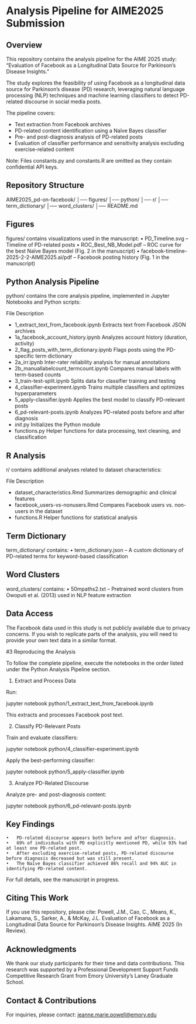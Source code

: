 # Analysis Pipeline for AIME2025 Submission

## Overview

This repository contains the analysis pipeline for the AIME 2025 study:
“Evaluation of Facebook as a Longitudinal Data Source for Parkinson’s Disease Insights.”

The study explores the feasibility of using Facebook as a longitudinal data source for Parkinson’s disease (PD) research, leveraging natural language processing (NLP) techniques and machine learning classifiers to detect PD-related discourse in social media posts.

The pipeline covers:
- Text extraction from Facebook archives
- PD-related content identification using a Naïve Bayes classifier
- Pre- and post-diagnosis analysis of PD-related posts
- Evaluation of classifier performance and sensitivity analysis excluding exercise-related content

Note: Files constants.py and constants.R are omitted as they contain confidential API keys.

## Repository Structure

AIME2025_pd-on-facebook/
│── figures/
│── python/
│── r/
│── term_dictionary/
│── word_clusters/
│── README.md

## Figures

figures/ contains visualizations used in the manuscript:
	•	PD_Timeline.svg – Timeline of PD-related posts
	•	ROC_Best_NB_Model.pdf – ROC curve for the best Naïve Bayes model (Fig. 2 in the manuscript)
	•	facebook-timeline-2025-2-2-AIME2025.ai/pdf – Facebook posting history (Fig. 1 in the manuscript)

## Python Analysis Pipeline

python/ contains the core analysis pipeline, implemented in Jupyter Notebooks and Python scripts:

File	Description
- 1_extract_text_from_facebook.ipynb	Extracts text from Facebook JSON archives
- 1a_facebook_account_history.ipynb	Analyzes account history (duration, activity)
- 2_flag_posts_with_term_dictionary.ipynb	Flags posts using the PD-specific term dictionary
- 2a_irr.ipynb	Inter-rater reliability analysis for manual annotations
- 2b_manuallabelcount_termcount.ipynb	Compares manual labels with term-based counts
- 3_train-test-split.ipynb	Splits data for classifier training and testing
- 4_classifier-experiment.ipynb	Trains multiple classifiers and optimizes hyperparameters
- 5_apply-classifier.ipynb	Applies the best model to classify PD-relevant posts
- 6_pd-relevant-posts.ipynb	Analyzes PD-related posts before and after diagnosis
- _init_.py	Initializes the Python module
- functions.py	Helper functions for data processing, text cleaning, and classification

## R Analysis

r/ contains additional analyses related to dataset characteristics:

File	Description
- dataset_characteristics.Rmd	Summarizes demographic and clinical features
- facebook_users-vs-nonusers.Rmd	Compares Facebook users vs. non-users in the dataset
- functions.R	Helper functions for statistical analysis

## Term Dictionary

term_dictionary/ contains:
	•	term_dictionary.json – A custom dictionary of PD-related terms for keyword-based classification

## Word Clusters

word_clusters/ contains:
	•	50mpaths2.txt – Pretrained word clusters from Owoputi et al. (2013) used in NLP feature extraction

## Data Access

The Facebook data used in this study is not publicly available due to privacy concerns. If you wish to replicate parts of the analysis, you will need to provide your own text data in a similar format.

#3 Reproducing the Analysis

To follow the complete pipeline, execute the notebooks in the order listed under the Python Analysis Pipeline section.

1. Extract and Process Data

Run:

jupyter notebook python/1_extract_text_from_facebook.ipynb

This extracts and processes Facebook post text.

2. Classify PD-Relevant Posts

Train and evaluate classifiers:

jupyter notebook python/4_classifier-experiment.ipynb

Apply the best-performing classifier:

jupyter notebook python/5_apply-classifier.ipynb

3. Analyze PD-Related Discourse

Analyze pre- and post-diagnosis content:

jupyter notebook python/6_pd-relevant-posts.ipynb

## Key Findings

	•	PD-related discourse appears both before and after diagnosis.
	•	69% of individuals with PD explicitly mentioned PD, while 93% had at least one PD-related post.
	•	After excluding exercise-related posts, PD-related discourse before diagnosis decreased but was still present.
	•	The Naïve Bayes classifier achieved 86% recall and 94% AUC in identifying PD-related content.

For full details, see the manuscript in progress.

## Citing This Work

If you use this repository, please cite:
Powell, J.M., Cao, C., Means, K., Lakamana, S., Sarker, A., & McKay, J.L. Evaluation of Facebook as a Longitudinal Data Source for Parkinson’s Disease Insights. AIME 2025 (In Review).

## Acknowledgments

We thank our study participants for their time and data contributions. This research was supported by a Professional Development Support Funds Competitive Research Grant from Emory University’s Laney Graduate School.

## Contact & Contributions

For inquiries, please contact:
jeanne.marie.powell@emory.edu
